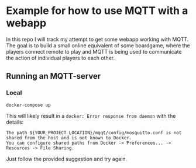 # Example for how to use MQTT with a webapp

In this repo I will track my attempt to get some webapp working with MQTT.
The goal is to build a small online equivalent of some boardgame, 
where the players connect remote to play and MQTT is being used to communicate the action of individual players to each other.

## Running an MQTT-server

### Local

````shell
docker-compose up
````

This will likely result in a `docker: Error response from daemon` with the details:
```
The path ${YOUR_PROJECT_LOCATION}/mqqt/config/mosquitto.conf is not shared from the host and is not known to Docker.
You can configure shared paths from Docker -> Preferences... -> Resources -> File Sharing.
```

Just follow the provided suggestion and try again.
